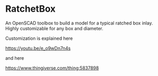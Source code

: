 # RatchetBox
 An OpenSCAD toolbox to build a model for a typical ratched box inlay. Highly customizable for any box and diameter.  

Customization is explained here

https://youtu.be/e_o9wDn7n4s

and here

https://www.thingiverse.com/thing:5837898
